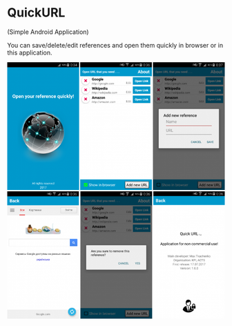 # QuickURL
(Simple Android Application)

You can save/delete/edit references and open them quickly in browser or in this application.

![alt text](https://github.com/Max-Tkachenko/QuickURL/blob/master/screenshots/11.png)
![alt text](https://github.com/Max-Tkachenko/QuickURL/blob/master/screenshots/12.png)
